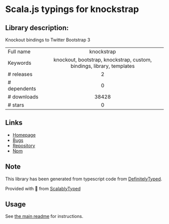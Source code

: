 
# Scala.js typings for knockstrap


## Library description:
Knockout bindings to Twitter Bootstrap 3

|                    |                 |
| ------------------ | :-------------: |
| Full name          | knockstrap |
| Keywords           | knockout, bootstrap, knockstrap, custom, bindings, library, templates |
| # releases         | 2 |
| # dependents       | 0 |
| # downloads        | 38428 |
| # stars            | 0 |

## Links
- [Homepage](http://faulknercs.github.io/Knockstrap/)
- [Bugs](https://github.com/faulknercs/Knockstrap/issues)
- [Repository](https://github.com/faulknercs/knockstrap)
- [Npm](https://www.npmjs.com/package/knockstrap)
    


## Note
This library has been generated from typescript code from [DefinitelyTyped](https://definitelytyped.org).

Provided with :purple_heart: from [ScalablyTyped](https://github.com/oyvindberg/ScalablyTyped)

## Usage
See [the main readme](../../readme.md) for instructions.


